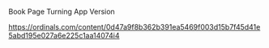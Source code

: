 
Book Page Turning App Version

https://ordinals.com/content/0d47a9f8b362b391ea5469f003d15b7f45d41e5abd195e027a6e225c1aa14074i4


